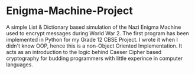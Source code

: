 # Enigma-Machine-Project
A simple List &amp; Dictionary based simulation of the Nazi Enigma Machine used to encrypt messages during World War 2.
The first program has been implemented in Python for my Grade 12 CBSE Project.
I wrote it when I didn't know OOP, hence this is a non-Object Oriented Implementation.
It acts as an introduction to the logic behind Caeser Cipher based cryptography for budding programmers with little experince in computer languages.
